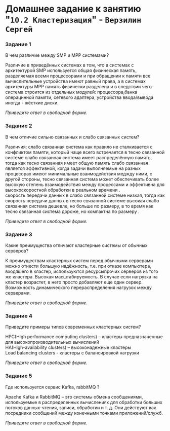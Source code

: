 # Домашнее задание к занятию "`10.2 Кластеризация`" - `Верзилин Сергей`

### Задание 1

В чем различие между SMP и MPP системами?


Различие в приведённых системах в том, что в системах с архитектурой SMP используется общая физическая память, разделяемая всеми процессорами и при обращении к памяти все вычеслительные устройства имеют равный права, а в
системах архитектуры MPP память физически разделена и в следствии чего система строится из отдельных модулей: процессора,банка операцинной памяти, сетевого адаптера, устройства ввода/вывода иногда - жёсткие диски.   

*Приведите ответ в свободной форме.*


### Задание 2

В чем отличие сильно связанных и слабо связанных систем?


Различия: слабо связанная система как правило не сталкивается с конфликтом памяти, который чаще всего встречается в тесно связанной системе 
          слабо связанная система имеет распределённую память, тогда как тесно связанная имеет общую память 
          слабо связанная является эффективной, когда задачи выполняемые на разных процесорах имеют минимальные взаимодействия меджду ними, 
c другой стороны, тесно связанная система может обеспечивать более высокую степень взаимодействия между процессами и эффективна для высокоскоростной обработки в реальном времени .   
          скорость передачи данных в слабо связанной системе низкая, тогда как скорость передачи данных в тесно связанной системе высокая 
          слабо связанная система дешевле, но больше по размеру, в то время как тесно связанная система дороже, но компактна по размеру .

*Приведите ответ в свободной форме.*



### Задание 3

Какие преимущества отличают кластерные системы от обычных серверов?


К преимуществам кластерных систем перед обычными серверами можно отнести большую надёжность, т.е. при отказе компьютера, входяшего в кластер, используются ресурсыпрочих серверов из того же кластера. 
Высокая масштабируемость. В случае если нагрузка на кластер возрастет, в него просто добавляют еще один сервер. 
Возможность динамического перераспределения нагрузок между серверами.

*Приведите ответ в свободной форме.*



### Задание 4

Приведите примеры типов современных кластерных систем?


HPC(High performance computing clusters) – кластеры предназначенные для высокопроизводительных вычислений  
HA(High-availability clusters) – высоконадежные кластеры  
Load balancing clusters - кластеры с балансировкой нагрузки    

*Приведите ответ в свободной форме.*



### Задание 5

Где используется сервис Kafka, rabbitMQ ?


Apache Kafka и RabbitMQ – это системы обмена сообщениями, используемые в распределенных вычислениях для обработки больших потоков данных-чтения, записи, обработки и т. д.
 Они действуют как посредники сообщений между конечными точками приложений/служб.

*Приведите ответ в свободной форме.*





